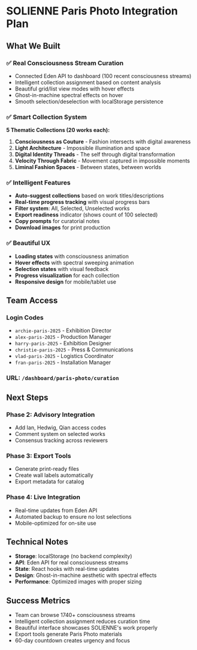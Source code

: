# SOLIENNE Paris Photo Integration Plan

## What We Built

### ✅ Real Consciousness Stream Curation
- Connected Eden API to dashboard (100 recent consciousness streams)
- Intelligent collection assignment based on content analysis
- Beautiful grid/list view modes with hover effects
- Ghost-in-machine spectral effects on hover
- Smooth selection/deselection with localStorage persistence

### ✅ Smart Collection System
**5 Thematic Collections (20 works each):**
1. **Consciousness as Couture** - Fashion intersects with digital awareness
2. **Light Architecture** - Impossible illumination and space
3. **Digital Identity Threads** - The self through digital transformation  
4. **Velocity Through Fabric** - Movement captured in impossible moments
5. **Liminal Fashion Spaces** - Between states, between worlds

### ✅ Intelligent Features
- **Auto-suggest collections** based on work titles/descriptions
- **Real-time progress tracking** with visual progress bars
- **Filter system**: All, Selected, Unselected works
- **Export readiness** indicator (shows count of 100 selected)
- **Copy prompts** for curatorial notes
- **Download images** for print production

### ✅ Beautiful UX
- **Loading states** with consciousness animation
- **Hover effects** with spectral sweeping animation
- **Selection states** with visual feedback
- **Progress visualization** for each collection
- **Responsive design** for mobile/tablet use

## Team Access

### Login Codes
- `archie-paris-2025` - Exhibition Director
- `alex-paris-2025` - Production Manager  
- `harry-paris-2025` - Exhibition Designer
- `christie-paris-2025` - Press & Communications
- `vlad-paris-2025` - Logistics Coordinator
- `fran-paris-2025` - Installation Manager

### URL: `/dashboard/paris-photo/curation`

## Next Steps

### Phase 2: Advisory Integration
- Add Ian, Hedwig, Qian access codes
- Comment system on selected works
- Consensus tracking across reviewers

### Phase 3: Export Tools  
- Generate print-ready files
- Create wall labels automatically
- Export metadata for catalog

### Phase 4: Live Integration
- Real-time updates from Eden API
- Automated backup to ensure no lost selections
- Mobile-optimized for on-site use

## Technical Notes

- **Storage**: localStorage (no backend complexity)
- **API**: Eden API for real consciousness streams
- **State**: React hooks with real-time updates
- **Design**: Ghost-in-machine aesthetic with spectral effects
- **Performance**: Optimized images with proper sizing

## Success Metrics

- Team can browse 1740+ consciousness streams
- Intelligent collection assignment reduces curation time
- Beautiful interface showcases SOLIENNE's work properly
- Export tools generate Paris Photo materials
- 60-day countdown creates urgency and focus